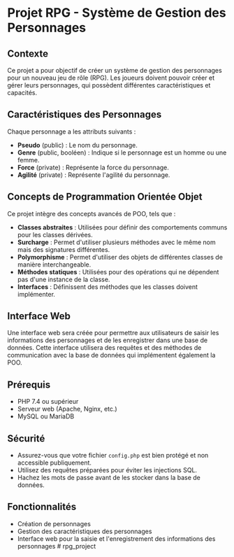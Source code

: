 # Projet RPG - Système de Gestion des Personnages
## Contexte
Ce projet a pour objectif de créer un système de gestion des personnages pour un nouveau jeu de rôle (RPG). Les joueurs doivent pouvoir créer et gérer leurs personnages, qui possèdent différentes caractéristiques et capacités.
## Caractéristiques des Personnages
Chaque personnage a les attributs suivants :
- **Pseudo** (public) : Le nom du personnage.
- **Genre** (public, booléen) : Indique si le personnage est un homme ou une femme.
- **Force** (private) : Représente la force du personnage.
- **Agilité** (private) : Représente l'agilité du personnage.
## Concepts de Programmation Orientée Objet
Ce projet intègre des concepts avancés de POO, tels que :
- **Classes abstraites** : Utilisées pour définir des comportements communs pour les classes dérivées.
- **Surcharge** : Permet d'utiliser plusieurs méthodes avec le même nom mais des signatures différentes.
- **Polymorphisme** : Permet d'utiliser des objets de différentes classes de manière interchangeable.
- **Méthodes statiques** : Utilisées pour des opérations qui ne dépendent pas d'une instance de la classe.
- **Interfaces** : Définissent des méthodes que les classes doivent implémenter.
## Interface Web
Une interface web sera créée pour permettre aux utilisateurs de saisir les informations des personnages et de les enregistrer dans une base de données. Cette interface utilisera des requêtes et des méthodes de communication avec la base de données qui implémentent également la POO.
## Prérequis
- PHP 7.4 ou supérieur
- Serveur web (Apache, Nginx, etc.)
- MySQL ou MariaDB
## Sécurité
- Assurez-vous que votre fichier `config.php` est bien protégé et non accessible publiquement.
- Utilisez des requêtes préparées pour éviter les injections SQL.
- Hachez les mots de passe avant de les stocker dans la base de données.
## Fonctionnalités
- Création de personnages
- Gestion des caractéristiques des personnages
- Interface web pour la saisie et l'enregistrement des informations des personnages
#   r p g _ p r o j e c t  
 
